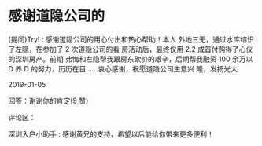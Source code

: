# 感谢道隐公司的

(提问)Try! : 感谢道隐公司的用心付出和热心帮助！本人 外地三无，通过水库结识了左隐，在参加了 2 次道隐公司的看 房活动后，最终仅用 2.2 成首付购得了心仪的深圳房产。前期 弗悔和左隐帮我跟房东砍价的艰辛，后期帮我融资 100 余万以 D 养 D 的努力，历历在目……衷心感谢，祝愿道隐公司生意兴 隆，发扬光大

2019-01-05

回答：谢谢你的肯定(9 赞)

评论区：

深圳入户小助手 : 感谢黄兄的支持，希望以后能给你带来更多便利！